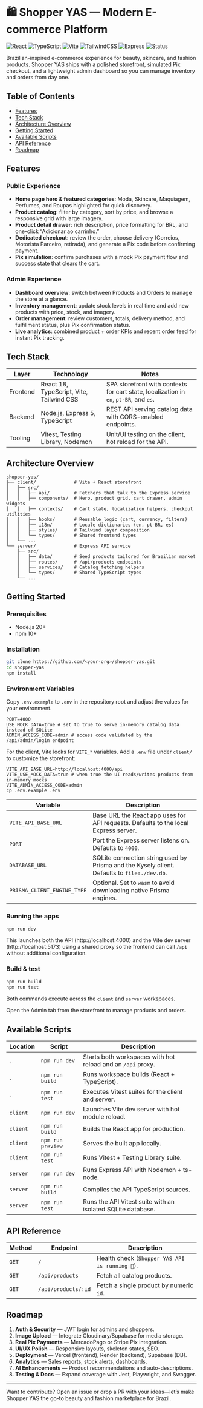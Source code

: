 # 🛍️ Shopper YAS — Modern E-commerce Platform

![React](https://img.shields.io/badge/React-18-61dafb?logo=react&logoColor=white)
![TypeScript](https://img.shields.io/badge/TypeScript-5-3178c6?logo=typescript&logoColor=white)
![Vite](https://img.shields.io/badge/Vite-5-646CFF?logo=vite&logoColor=white)
![TailwindCSS](https://img.shields.io/badge/TailwindCSS-3-0ea5e9?logo=tailwindcss&logoColor=white)
![Express](https://img.shields.io/badge/Express-5-000000?logo=express&logoColor=white)
![Status](https://img.shields.io/badge/Stage-MVP%20Ready-8b5cf6)

Brazilian-inspired e-commerce experience for beauty, skincare, and fashion products. Shopper YAS ships with a polished storefront, simulated Pix checkout, and a lightweight admin dashboard so you can manage inventory and orders from day one.

## Table of Contents
- [Features](#features)
- [Tech Stack](#tech-stack)
- [Architecture Overview](#architecture-overview)
- [Getting Started](#getting-started)
- [Available Scripts](#available-scripts)
- [API Reference](#api-reference)
- [Roadmap](#roadmap)

## Features
### Public Experience
- **Home page hero & featured categories**: Moda, Skincare, Maquiagem, Perfumes, and Roupas highlighted for quick discovery.
- **Product catalog**: filter by category, sort by price, and browse a responsive grid with large imagery.
- **Product detail drawer**: rich description, price formatting for BRL, and one-click “Adicionar ao carrinho.”
- **Dedicated checkout**: review the order, choose delivery (Correios, Motorista Parceiro, retirada), and generate a Pix code before confirming payment.
- **Pix simulation**: confirm purchases with a mock Pix payment flow and success state that clears the cart.

### Admin Experience
- **Dashboard overview**: switch between Products and Orders to manage the store at a glance.
- **Inventory management**: update stock levels in real time and add new products with price, stock, and imagery.
- **Order management**: review customers, totals, delivery method, and fulfillment status, plus Pix confirmation status.
- **Live analytics**: combined product + order KPIs and recent order feed for instant Pix tracking.

## Tech Stack
| Layer | Technology | Notes |
| --- | --- | --- |
| Frontend | React 18, TypeScript, Vite, Tailwind CSS | SPA storefront with contexts for cart state, localization in `en`, `pt-BR`, and `es`. |
| Backend | Node.js, Express 5, TypeScript | REST API serving catalog data with CORS-enabled endpoints. |
| Tooling | Vitest, Testing Library, Nodemon | Unit/UI testing on the client, hot reload for the API. |

## Architecture Overview
```
shopper-yas/
├── client/              # Vite + React storefront
│   ├── src/
│   │   ├── api/         # Fetchers that talk to the Express service
│   │   ├── components/  # Hero, product grid, cart drawer, admin widgets
│   │   ├── contexts/    # Cart state, localization helpers, checkout utilities
│   │   ├── hooks/       # Reusable logic (cart, currency, filters)
│   │   ├── i18n/        # Locale dictionaries (en, pt-BR, es)
│   │   ├── styles/      # Tailwind layer composition
│   │   └── types/       # Shared frontend types
│   └── ...
└── server/              # Express API service
    ├── src/
    │   ├── data/        # Seed products tailored for Brazilian market
    │   ├── routes/      # /api/products endpoints
    │   ├── services/    # Catalog fetching helpers
    │   └── types/       # Shared TypeScript types
    └── ...
```

## Getting Started
### Prerequisites
- Node.js 20+
- npm 10+

### Installation
```bash
git clone https://github.com/<your-org>/shopper-yas.git
cd shopper-yas
npm install
```

### Environment Variables
Copy `.env.example` to `.env` in the repository root and adjust the values for your environment.

```
PORT=4000
USE_MOCK_DATA=true # set to true to serve in-memory catalog data instead of SQLite
ADMIN_ACCESS_CODE=admin # access code validated by the /api/admin/login endpoint
```

For the client, Vite looks for `VITE_*` variables. Add a `.env` file under `client/` to customize the storefront:

```
VITE_API_BASE_URL=http://localhost:4000/api
VITE_USE_MOCK_DATA=true # when true the UI reads/writes products from in-memory mocks
VITE_ADMIN_ACCESS_CODE=admin
cp .env.example .env
```

| Variable | Description |
| --- | --- |
| `VITE_API_BASE_URL` | Base URL the React app uses for API requests. Defaults to the local Express server. |
| `PORT` | Port the Express server listens on. Defaults to `4000`. |
| `DATABASE_URL` | SQLite connection string used by Prisma and the Kysely client. Defaults to `file:./dev.db`. |
| `PRISMA_CLIENT_ENGINE_TYPE` | Optional. Set to `wasm` to avoid downloading native Prisma engines. |

### Running the apps
```bash
npm run dev
```

This launches both the API (http://localhost:4000) and the Vite dev server (http://localhost:5173) using a shared proxy so the
frontend can call `/api` without additional configuration.

### Build & test

```bash
npm run build
npm run test
```

Both commands execute across the `client` and `server` workspaces.

Open the Admin tab from the storefront to manage products and orders.

## Available Scripts
| Location | Script | Description |
| --- | --- | --- |
| `.` | `npm run dev` | Starts both workspaces with hot reload and an `/api` proxy. |
| `.` | `npm run build` | Runs workspace builds (React + TypeScript). |
| `.` | `npm run test` | Executes Vitest suites for the client and server. |
| `client` | `npm run dev` | Launches Vite dev server with hot module reload. |
| `client` | `npm run build` | Builds the React app for production. |
| `client` | `npm run preview` | Serves the built app locally. |
| `client` | `npm run test` | Runs Vitest + Testing Library suite. |
| `server` | `npm run dev` | Runs Express API with Nodemon + ts-node. |
| `server` | `npm run build` | Compiles the API TypeScript sources. |
| `server` | `npm run test` | Runs the API Vitest suite with an isolated SQLite database. |

## API Reference
| Method | Endpoint | Description |
| --- | --- | --- |
| `GET` | `/` | Health check (`Shopper YAS API is running 🚀`). |
| `GET` | `/api/products` | Fetch all catalog products. |
| `GET` | `/api/products/:id` | Fetch a single product by numeric `id`. |

## Roadmap
1. **Auth & Security** — JWT login for admins and shoppers.
2. **Image Upload** — Integrate Cloudinary/Supabase for media storage.
3. **Real Pix Payments** — MercadoPago or Stripe Pix integration.
4. **UI/UX Polish** — Responsive layouts, skeleton states, SEO.
5. **Deployment** — Vercel (frontend), Render (backend), Supabase (DB).
6. **Analytics** — Sales reports, stock alerts, dashboards.
7. **AI Enhancements** — Product recommendations and auto-descriptions.
8. **Testing & Docs** — Expand coverage with Jest, Playwright, and Swagger.

---

Want to contribute? Open an issue or drop a PR with your ideas—let’s make Shopper YAS the go-to beauty and fashion marketplace for Brazil.
